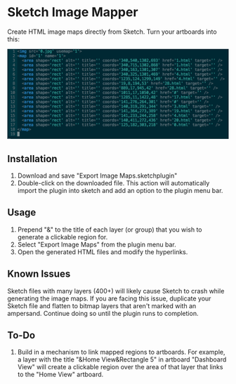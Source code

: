 Sketch Image Mapper
=========

Create HTML image maps directly from Sketch. Turn your artboards into this:

![Alt text](vim.png)


Installation
----
1. Download and save "Export Image Maps.sketchplugin"
2. Double-click on the downloaded file. This action will automatically import the plugin into sketch and add an option to the plugin menu bar.

Usage
----
1. Prepend "&" to the title of each layer (or group) that you wish to generate a clickable region for. 
2. Select "Export Image Maps" from the plugin menu bar.
3. Open the generated HTML files and modify the hyperlinks.

Known Issues
----
Sketch files with many layers (400+) will likely cause Sketch to crash while generating the image maps. If you are facing this issue, duplicate your Sketch file and flatten to bitmap layers that aren't marked with an ampersand. Continue doing so until the plugin runs to completion.

To-Do
----
1. Build in a mechanism to link mapped regions to artboards. For example, a layer with the title "&Home View&Rectangle 5" in artboard "Dashboard View" will create a clickable region over the area of that layer that links to the "Home View" artboard. 
